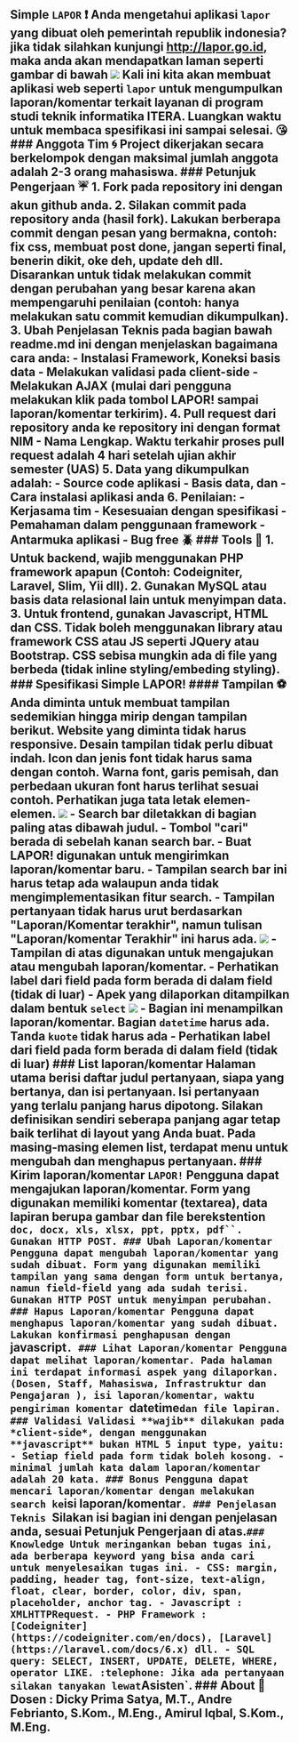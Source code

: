 ## Simple `LAPOR` :heavy_exclamation_mark: Anda mengetahui aplikasi `lapor` yang dibuat oleh pemerintah republik indonesia? jika tidak silahkan kunjungi http://lapor.go.id, maka anda akan mendapatkan laman seperti gambar di bawah ![](tampilan/lapor.png) Kali ini kita akan membuat aplikasi web seperti `lapor` untuk mengumpulkan laporan/komentar terkait layanan di program studi teknik informatika ITERA. **Luangkan waktu untuk membaca spesifikasi ini sampai selesai.** :kissing_heart: ### Anggota Tim :cyclone: Project dikerjakan secara **berkelompok** dengan maksimal jumlah anggota adalah 2-3 orang mahasiswa. ### Petunjuk Pengerjaan :umbrella: 1. Fork pada repository ini dengan akun github anda. 2. Silakan commit pada repository anda (hasil fork). Lakukan berberapa commit dengan pesan yang bermakna, contoh: fix css, membuat post done, jangan seperti final, benerin dikit, oke deh, update deh dll. Disarankan untuk tidak melakukan commit dengan perubahan yang besar karena akan mempengaruhi penilaian (contoh: hanya melakukan satu commit kemudian dikumpulkan). 3. Ubah **Penjelasan Teknis** pada bagian bawah readme.md ini dengan menjelaskan bagaimana cara anda: - Instalasi Framework, Koneksi basis data - Melakukan validasi pada client-side - Melakukan AJAX (mulai dari pengguna melakukan klik pada tombol LAPOR! sampai laporan/komentar terkirim). 4. Pull request dari repository anda ke repository ini dengan format **NIM** - **Nama Lengkap**. **Waktu terkahir proses pull request adalah 4 hari setelah ujian akhir semester (UAS)** 5. Data yang dikumpulkan adalah: - Source code aplikasi - Basis data, dan - Cara instalasi aplikasi anda 6. Penilaian: - Kerjasama tim - Kesesuaian dengan spesifikasi - Pemahaman dalam penggunaan framework - Antarmuka aplikasi - Bug free :beetle: ### Tools :hammer: 1. Untuk backend, wajib menggunakan PHP framework apapun (Contoh: Codeigniter, Laravel, Slim, Yii dll). 2. Gunakan MySQL atau basis data relasional lain untuk menyimpan data. 3. Untuk frontend, gunakan Javascript, HTML dan CSS. **Tidak boleh menggunakan library atau framework CSS atau JS seperti JQuery atau Bootstrap.** CSS sebisa mungkin ada di file yang berbeda (tidak inline styling/embeding styling). ### Spesifikasi Simple LAPOR! #### Tampilan :soccer: Anda diminta untuk membuat tampilan sedemikian hingga mirip dengan tampilan berikut. Website yang diminta tidak harus responsive. Desain tampilan tidak perlu dibuat indah. Icon dan jenis font tidak harus sama dengan contoh. Warna font, garis pemisah, dan perbedaan ukuran font harus terlihat sesuai contoh. Perhatikan juga tata letak elemen-elemen. ![](tampilan/utama.png) - Search bar diletakkan di bagian paling atas dibawah judul. - Tombol "cari" berada di sebelah kanan search bar. - **Buat LAPOR!** digunakan untuk mengirimkan laporan/komentar baru. - Tampilan search bar ini harus tetap ada walaupun anda tidak mengimplementasikan fitur search. - Tampilan pertanyaan tidak harus urut berdasarkan "Laporan/Komentar terakhir", namun tulisan "Laporan/komentar Terakhir" ini harus ada. ![](tampilan/buat.png) - Tampilan di atas digunakan untuk mengajukan atau mengubah laporan/komentar. - Perhatikan label dari field pada form berada di dalam field (tidak di luar) - Apek yang dilaporkan ditampilkan dalam bentuk `select` ![](tampilan/detail.png) - Bagian ini menampilkan laporan/komentar. Bagian `datetime` harus ada. Tanda `kuote` tidak harus ada - Perhatikan label dari field pada form berada di dalam field (tidak di luar) ### List laporan/komentar Halaman utama berisi daftar judul pertanyaan, siapa yang bertanya, dan isi pertanyaan. Isi pertanyaan yang terlalu panjang harus dipotong. Silakan definisikan sendiri seberapa panjang agar tetap baik terlihat di layout yang Anda buat. Pada masing-masing elemen list, terdapat menu untuk mengubah dan menghapus pertanyaan. ### Kirim laporan/komentar `LAPOR!` Pengguna dapat mengajukan laporan/komentar. Form yang digunakan memiliki komentar (textarea), data lapiran berupa gambar dan file berekstention `doc, docx, xls, xlsx, ppt, pptx, pdf``. Gunakan HTTP POST. ### Ubah Laporan/komentar Pengguna dapat mengubah laporan/komentar yang sudah dibuat. Form yang digunakan memiliki tampilan yang sama dengan form untuk bertanya, namun field-field yang ada sudah terisi. Gunakan HTTP POST untuk menyimpan perubahan. ### Hapus Laporan/komentar Pengguna dapat menghapus laporan/komentar yang sudah dibuat. Lakukan konfirmasi penghapusan dengan `javascript`. ### Lihat Laporan/komentar Pengguna dapat melihat laporan/komentar. Pada halaman ini terdapat informasi aspek yang dilaporkan. (Dosen, Staff, Mahasiswa, Infrastruktur dan Pengajaran ), isi laporan/komentar, waktu pengiriman komentar `datetime` dan file lapiran. ### Validasi Validasi **wajib** dilakukan pada *client-side*, dengan menggunakan **javascript** bukan HTML 5 input type, yaitu: - Setiap field pada form tidak boleh kosong. - minimal jumlah kata dalam laporan/komentar adalah 20 kata. ### Bonus Pengguna dapat mencari laporan/komentar dengan melakukan search ke `isi laporan/komentar`. ### Penjelasan Teknis `Silakan isi bagian ini dengan penjelasan anda, sesuai Petunjuk Pengerjaan di atas.` ### Knowledge Untuk meringankan beban tugas ini, ada berberapa keyword yang bisa anda cari untuk menyelesaikan tugas ini. - CSS: margin, padding, header tag, font-size, text-align, float, clear, border, color, div, span, placeholder, anchor tag. - Javascript : XMLHTTPRequest. - PHP Framework : [Codeigniter](https://codeigniter.com/en/docs), [Laravel](https://laravel.com/docs/6.x) dll. - SQL query: SELECT, INSERT, UPDATE, DELETE, WHERE, operator LIKE. :telephone: Jika ada pertanyaan silakan tanyakan lewat `Asisten`. ### About :honeybee: Dosen : Dicky Prima Satya, M.T., Andre Febrianto, S.Kom., M.Eng., Amirul Iqbal, S.Kom., M.Eng. 
